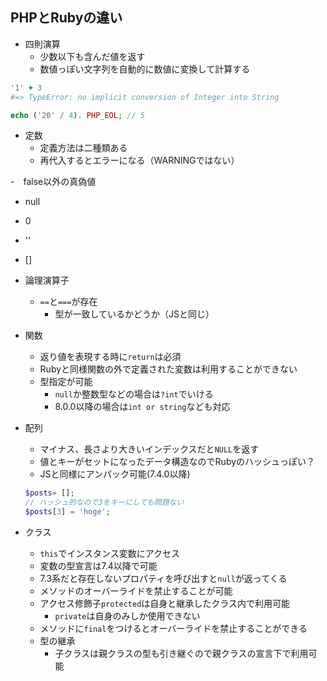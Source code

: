 ## PHPとRubyの違い
- 四則演算
  - 少数以下も含んだ値を返す
  - 数値っぽい文字列を自動的に数値に変換して計算する

```ruby
'1' + 3
#=> TypeError: no implicit conversion of Integer into String
```

```php
echo ('20' / 4). PHP_EOL; // 5
```

- 定数
  - 定義方法は二種類ある
  - 再代入するとエラーになる（WARNINGではない）

-　false以外の真偽値
  - null
  - 0
  - ''
  - []

- 論理演算子
  - `==`と`===`が存在
     - 型が一致しているかどうか（JSと同じ）

- 関数
  - 返り値を表現する時に`return`は必須
  - Rubyと同様関数の外で定義された変数は利用することができない
  - 型指定が可能
    - `null`か整数型などの場合は`?int`でいける
    - 8.0.0以降の場合は`int or string`なども対応

- 配列
  - マイナス、長さより大きいインデックスだと`NULL`を返す
  - 値とキーがセットになったデータ構造なのでRubyのハッシュっぽい？ 
  - JSと同様にアンパック可能(7.4.0以降)

  ```php
  $posts= [];
  // ハッシュ的なので3をキーにしても問題ない
  $posts[3] = 'hoge';
  ```
- クラス
  - `this`でインスタンス変数にアクセス
  - 変数の型宣言は7.4以降で可能
  - 7.3系だと存在しないプロパティを呼び出すと`null`が返ってくる
  - メソッドのオーバーライドを禁止することが可能
  - アクセス修飾子`protected`は自身と継承したクラス内で利用可能
    - `private`は自身のみしか使用できない
  - メソッドに`final`をつけるとオーバーライドを禁止することができる
  - 型の継承
    - 子クラスは親クラスの型も引き継ぐので親クラスの宣言下で利用可能　 

